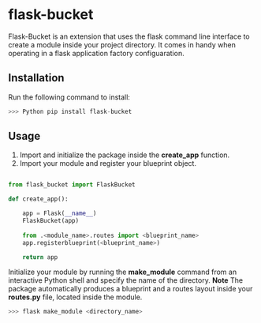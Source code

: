 # flask-bucket

Flask-Bucket is an extension that uses the flask command line interface to create a module inside your project directory. It comes in handy when operating in a flask application factory configuaration. 

## Installation

Run the following command to install:

```python
>>> Python pip install flask-bucket
```
## Usage

1. Import and initialize the package inside the **create_app** function.
2. Import your module and register your blueprint object.  

```python

from flask_bucket import FlaskBucket 

def create_app():

    app = Flask(__name__)
    FlaskBucket(app)
    
    from .<module_name>.routes import <blueprint_name>
    app.registerblueprint(<blueprint_name>)

    return app
```

Initialize your module by running the **make_module** command from an interactive Python shell and specify the name of the directory. **Note** The package automatically produces a blueprint and a routes layout inside your
**routes.py** file, located inside the module.

```python
>>> flask make_module <directory_name>
```